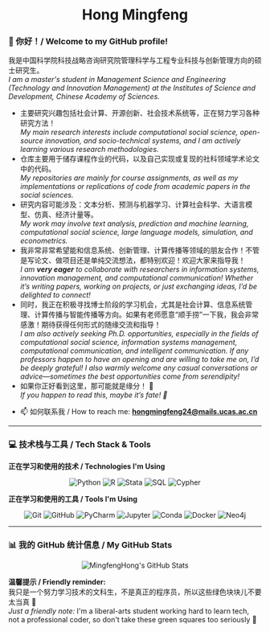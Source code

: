 <h1 align="center">Hong Mingfeng</h1>

### 👋 你好！/ Welcome to my GitHub profile!

我是中国科学院科技战略咨询研究院管理科学与工程专业科技与创新管理方向的硕士研究生。  
*I am a master's student in Management Science and Engineering (Technology and Innovation Management) at the Institutes of Science and Development, Chinese Academy of Sciences.*

* 主要研究兴趣包括社会计算、开源创新、社会技术系统等，正在努力学习各种研究方法！  
  *My main research interests include computational social science, open-source innovation, and socio-technical systems, and I am actively learning various research methodologies.*
* 仓库主要用于储存课程作业的代码，以及自己实现或复现的社科领域学术论文中的代码。  
  *My repositories are mainly for course assignments, as well as my implementations or replications of code from academic papers in the social sciences.*
* 研究内容可能涉及：文本分析、预测与机器学习、计算社会科学、大语言模型、仿真、经济计量等。  
  *My work may involve text analysis, prediction and machine learning, computational social science, large language models, simulation, and econometrics.*
* 我非常非常希望能和信息系统、创新管理、计算传播等领域的朋友合作！不管是写论文、做项目还是单纯交流想法，都特别欢迎！欢迎大家来指导我！  
  *I am **very eager** to collaborate with researchers in information systems, innovation management, and computational communication! Whether it’s writing papers, working on projects, or just exchanging ideas, I’d be delighted to connect!*  
* 同时，我正在积极寻找博士阶段的学习机会，尤其是社会计算、信息系统管理、计算传播与智能传播等方向。如果有老师愿意“顺手捞”一下我，我会非常感激！期待获得任何形式的随缘交流和指导！  
  *I am also actively seeking Ph.D. opportunities, especially in the fields of computational social science, information systems management, computational communication, and intelligent communication. If any professors happen to have an opening and are willing to take me on, I’d be deeply grateful! I also warmly welcome any casual conversations or advice—sometimes the best opportunities come from serendipity!*  
* 如果你正好看到这里，那可能就是缘分！ 🥰  
  *If you happen to read this, maybe it’s fate! 🥰*

- 📫 如何联系我 / How to reach me: **hongmingfeng24@mails.ucas.ac.cn**

---

### 💻 技术栈与工具 / Tech Stack & Tools

**正在学习和使用的技术 / Technologies I'm Using**

<p align="center">
  <img src="https://img.shields.io/badge/Python-3776AB?style=for-the-badge&logo=python&logoColor=white" alt="Python"/>
  <img src="https://img.shields.io/badge/R-276DC3?style=for-the-badge&logo=r&logoColor=white" alt="R"/>
  <img src="https://img.shields.io/badge/Stata-1A5F91?style=for-the-badge" alt="Stata"/>
  <img src="https://img.shields.io/badge/SQL-4479A1?style=for-the-badge&logo=mysql&logoColor=white" alt="SQL"/>
  <img src="https://img.shields.io/badge/Cypher-008CC1?style=for-the-badge&logo=neo4j&logoColor=white" alt="Cypher"/>
</p>

**正在学习和使用的工具 / Tools I'm Using**

<p align="center">
  <img src="https://img.shields.io/badge/Git-F05032?style=for-the-badge&logo=git&logoColor=white" alt="Git"/>
  <img src="https://img.shields.io/badge/GitHub-181717?style=for-the-badge&logo=github&logoColor=white" alt="GitHub"/>
  <img src="https://img.shields.io/badge/PyCharm-000000?style=for-the-badge&logo=pycharm&logoColor=white" alt="PyCharm"/>
  <img src="https://img.shields.io/badge/Jupyter-F37626?style=for-the-badge&logo=jupyter&logoColor=white" alt="Jupyter"/>
  <img src="https://img.shields.io/badge/Conda-44A833?style=for-the-badge&logo=anaconda&logoColor=white" alt="Conda"/>
  <img src="https://img.shields.io/badge/Docker-2496ED?style=for-the-badge&logo=docker&logoColor=white" alt="Docker"/>
  <img src="https://img.shields.io/badge/Neo4j-008CC1?style=for-the-badge&logo=neo4j&logoColor=white" alt="Neo4j"/>
</p>

---

### 📊 我的 GitHub 统计信息 / My GitHub Stats

<p align="center">
  <img src="https://github-readme-stats.vercel.app/api?username=MingfengHong&show_icons=true&theme=radical" alt="MingfengHong's GitHub Stats" />
</p>

**温馨提示 / Friendly reminder:**  
我只是一个努力学习技术的文科生，不是真正的程序员，所以这些绿色块块儿不要太当真 🤪  
*Just a friendly note:* I'm a liberal-arts student working hard to learn tech, not a professional coder, so don't take these green squares too seriously 🤪
